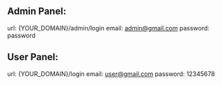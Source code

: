 Admin Panel:
---------------------
url: {YOUR_DOMAIN}/admin/login
email: admin@gmail.com
password: password

User Panel:
-------------------------------
url: {YOUR_DOMAIN}/login
email: user@gmail.com
password: 12345678
